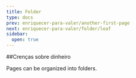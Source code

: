 ```yaml
---
title: Folder
type: docs
prev: enriquecer-para-valer/another-first-page
next: enriquecer-para-valer/folder/leaf
sidebar:
  open: true
---
```


##Crenças sobre dinheiro

Pages can be organized into folders.
